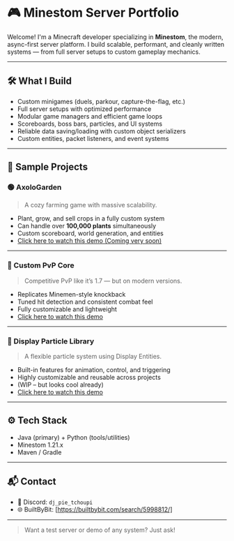 # 🎮 Minestom Server Portfolio

Welcome! I'm a Minecraft developer specializing in **Minestom**, the modern, async-first server platform. I build scalable, performant, and cleanly written systems — from full server setups to custom gameplay mechanics.

---

## 🛠️ What I Build

- Custom minigames (duels, parkour, capture-the-flag, etc.)
- Full server setups with optimized performance
- Modular game managers and efficient game loops
- Scoreboards, boss bars, particles, and UI systems
- Reliable data saving/loading with custom object serializers
- Custom entities, packet listeners, and event systems

---

## 🧪 Sample Projects

### 🟢 AxoloGarden
> A cozy farming game with massive scalability.
- Plant, grow, and sell crops in a fully custom system
- Can handle over **100,000 plants** simultaneously
- Custom scoreboard, world generation, and entities
- [Click here to watch this demo (Coming very soon)](https://www.youtube.com/@dj_pie_tchoupi)

---

### 🔴 Custom PvP Core
> Competitive PvP like it’s 1.7 — but on modern versions.
- Replicates Minemen-style knockback
- Tuned hit detection and consistent combat feel
- Fully customizable and lightweight
- [Click here to watch this demo](https://www.youtube.com/watch?v=gfEtU2Vm6Vo)


---

### 🔵 Display Particle Library
> A flexible particle system using Display Entities.
- Built-in features for animation, control, and triggering
- Highly customizable and reusable across projects
- (WIP – but looks cool already)
- [Click here to watch this demo](https://www.youtube.com/watch?v=dkrjFBH4ib0)

---

## ⚙️ Tech Stack

- Java (primary) + Python (tools/utilities)
- Minestom 1.21.x
- Maven / Gradle

---

## 📬 Contact

- 💬 Discord: `dj_pie_tchoupi`  
- 🌐 BuiltByBit: [https://builtbybit.com/search/5998812/]

---

> Want a test server or demo of any system? Just ask!
